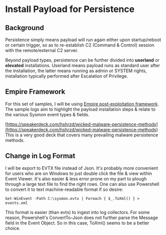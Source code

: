 # Install Payload for Persistence
## Background
Persistence simply means payload will run again either upon startup/reboot or certain trigger, so as to re-establish C2 (Command & Control) session with the remote/external C2 server. 

Beyond payload types, persistence can be further divided into **userland** or **elevated** installations. Userland means payload runs as standard user after the installation, the latter means running as admin or SYSTEM rights, installation typically performed after Escalation of Privilege.

## Empire Framework

For this set of samples, I will be using [Empire post-exploitation framework](https://github.com/EmpireProject/Empire). The sample logs aim to highlight the payload installation steps & relate to the various Sysmon event types & fields.

[https://speakerdeck.com/hshrzd/wicked-malware-persistence-methods](https://speakerdeck.com/hshrzd/wicked-malware-persistence-methods) This is a very good deck that covers many prevailing malware persistence methods.

## Change in Log Format
I will be export to EVTX file instead of Json. It's probably more convenient for users who are on Windows to just double click the file & view within Event Viewer. It's also easier & less error prone on my part to plough through a large text file to find the right rows. One can also use Powershell to convert it to text machine-readable format if so desire:

`Get-WinEvent -Path C:\sysmon.evtx | Foreach { $_.ToXml() } > events.xml`

This format is easier (than evtx) to ingest into log collectors. For some reason, Powershell's ConvertTo-Json does not further parse the Message field in the Event Object. So in this case, ToXml() seems to be a better choice.